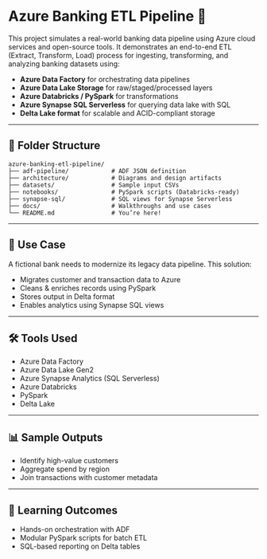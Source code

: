 # Azure Banking ETL Pipeline 🚀

This project simulates a real-world banking data pipeline using Azure cloud services and open-source tools. It demonstrates an end-to-end ETL (Extract, Transform, Load) process for ingesting, transforming, and analyzing banking datasets using:

- **Azure Data Factory** for orchestrating data pipelines
- **Azure Data Lake Storage** for raw/staged/processed layers
- **Azure Databricks / PySpark** for transformations
- **Azure Synapse SQL Serverless** for querying data lake with SQL
- **Delta Lake format** for scalable and ACID-compliant storage

---

## 📁 Folder Structure

```
azure-banking-etl-pipeline/
├── adf-pipeline/            # ADF JSON definition
├── architecture/            # Diagrams and design artifacts
├── datasets/                # Sample input CSVs
├── notebooks/               # PySpark scripts (Databricks-ready)
├── synapse-sql/             # SQL views for Synapse Serverless
├── docs/                    # Walkthroughs and use cases
└── README.md                # You’re here!
```

---

## 🏦 Use Case

A fictional bank needs to modernize its legacy data pipeline. This solution:
- Migrates customer and transaction data to Azure
- Cleans & enriches records using PySpark
- Stores output in Delta format
- Enables analytics using Synapse SQL views

---

## 🛠️ Tools Used

- Azure Data Factory
- Azure Data Lake Gen2
- Azure Synapse Analytics (SQL Serverless)
- Azure Databricks
- PySpark
- Delta Lake

---

## 📊 Sample Outputs

- Identify high-value customers
- Aggregate spend by region
- Join transactions with customer metadata

---

## 🧠 Learning Outcomes

- Hands-on orchestration with ADF
- Modular PySpark scripts for batch ETL
- SQL-based reporting on Delta tables
